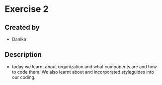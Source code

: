 # Exercise 2

## Created by
- Danika

## Description
- today we learnt about organization and what components are and how to code them. We also learnt about and incorporated styleguides into our coding.